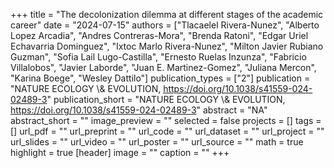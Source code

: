+++
title = "The decolonization dilemma at different stages of the academic career"
date = "2024-07-15"
authors = ["Tlacaelel Rivera-Nunez", "Alberto Lopez Arcadia", "Andres Contreras-Mora", "Brenda Ratoni", "Edgar Uriel Echavarria Dominguez", "Ixtoc Marlo Rivera-Nunez", "Milton Javier Rubiano Guzman", "Sofia Lail Lugo-Castilla", "Ernesto Ruelas Inzunza", "Fabricio Villalobos", "Javier Laborde", "Juan E. Martinez-Gomez", "Juliana Mercon", "Karina Boege", "Wesley Dattilo"]
publication_types = ["2"]
publication = "NATURE ECOLOGY \\& EVOLUTION, https://doi.org/10.1038/s41559-024-02489-3"
publication_short = "NATURE ECOLOGY \\& EVOLUTION, https://doi.org/10.1038/s41559-024-02489-3"
abstract = "NA"
abstract_short = ""
image_preview = ""
selected = false
projects = []
tags = []
url_pdf = ""
url_preprint = ""
url_code = ""
url_dataset = ""
url_project = ""
url_slides = ""
url_video = ""
url_poster = ""
url_source = ""
math = true
highlight = true
[header]
image = ""
caption = ""
+++

